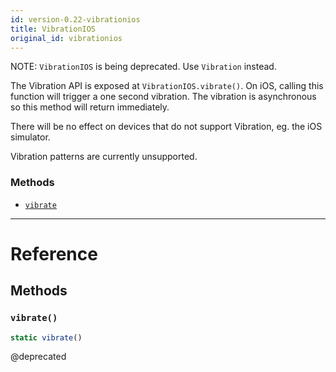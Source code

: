 ```yaml
---
id: version-0.22-vibrationios
title: VibrationIOS
original_id: vibrationios
---
```


NOTE: `VibrationIOS` is being deprecated. Use `Vibration` instead.

The Vibration API is exposed at `VibrationIOS.vibrate()`. On iOS, calling this function will trigger a one second vibration. The vibration is asynchronous so this method will return immediately.

There will be no effect on devices that do not support Vibration, eg. the iOS simulator.

Vibration patterns are currently unsupported.

### Methods

* [`vibrate`](vibrationios.md#vibrate)

---

# Reference

## Methods

### `vibrate()`

```javascript
static vibrate()
```

@deprecated
